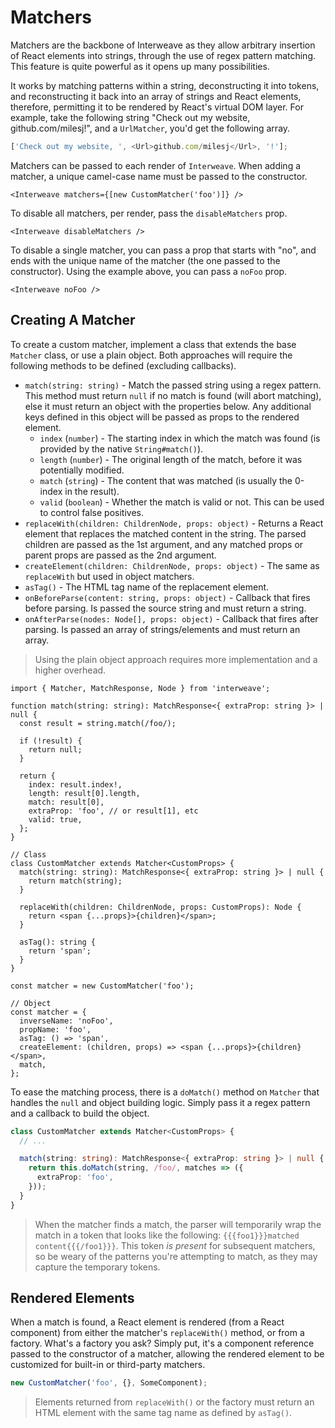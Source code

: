 # Matchers

Matchers are the backbone of Interweave as they allow arbitrary insertion of React elements into
strings, through the use of regex pattern matching. This feature is quite powerful as it opens up
many possibilities.

It works by matching patterns within a string, deconstructing it into tokens, and reconstructing it
back into an array of strings and React elements, therefore, permitting it to be rendered by React's
virtual DOM layer. For example, take the following string "Check out my website,
github.com/milesj!", and a `UrlMatcher`, you'd get the following array.

```js
['Check out my website, ', <Url>github.com/milesj</Url>, '!'];
```

Matchers can be passed to each render of `Interweave`. When adding a matcher, a unique camel-case
name must be passed to the constructor.

```tsx
<Interweave matchers={[new CustomMatcher('foo')]} />
```

To disable all matchers, per render, pass the `disableMatchers` prop.

```tsx
<Interweave disableMatchers />
```

To disable a single matcher, you can pass a prop that starts with "no", and ends with the unique
name of the matcher (the one passed to the constructor). Using the example above, you can pass a
`noFoo` prop.

```tsx
<Interweave noFoo />
```

## Creating A Matcher

To create a custom matcher, implement a class that extends the base `Matcher` class, or use a plain
object. Both approaches will require the following methods to be defined (excluding callbacks).

- `match(string: string)` - Match the passed string using a regex pattern. This method must return
  `null` if no match is found (will abort matching), else it must return an object with the
  properties below. Any additional keys defined in this object will be passed as props to the
  rendered element.
  - `index` (`number`) - The starting index in which the match was found (is provided by the native
    `String#match()`).
  - `length` (`number`) - The original length of the match, before it was potentially modified.
  - `match` (`string`) - The content that was matched (is usually the 0-index in the result).
  - `valid` (`boolean`) - Whether the match is valid or not. This can be used to control false
    positives.
- `replaceWith(children: ChildrenNode, props: object)` - Returns a React element that replaces the
  matched content in the string. The parsed children are passed as the 1st argument, and any matched
  props or parent props are passed as the 2nd argument.
- `createElement(children: ChildrenNode, props: object)` - The same as `replaceWith` but used in
  object matchers.
- `asTag()` - The HTML tag name of the replacement element.
- `onBeforeParse(content: string, props: object)` - Callback that fires before parsing. Is passed
  the source string and must return a string.
- `onAfterParse(nodes: Node[], props: object)` - Callback that fires after parsing. Is passed an
  array of strings/elements and must return an array.

> Using the plain object approach requires more implementation and a higher overhead.

```tsx
import { Matcher, MatchResponse, Node } from 'interweave';

function match(string: string): MatchResponse<{ extraProp: string }> | null {
  const result = string.match(/foo/);

  if (!result) {
    return null;
  }

  return {
    index: result.index!,
    length: result[0].length,
    match: result[0],
    extraProp: 'foo', // or result[1], etc
    valid: true,
  };
}

// Class
class CustomMatcher extends Matcher<CustomProps> {
  match(string: string): MatchResponse<{ extraProp: string }> | null {
    return match(string);
  }

  replaceWith(children: ChildrenNode, props: CustomProps): Node {
    return <span {...props}>{children}</span>;
  }

  asTag(): string {
    return 'span';
  }
}

const matcher = new CustomMatcher('foo');

// Object
const matcher = {
  inverseName: 'noFoo',
  propName: 'foo',
  asTag: () => 'span',
  createElement: (children, props) => <span {...props}>{children}</span>,
  match,
};
```

To ease the matching process, there is a `doMatch()` method on `Matcher` that handles the `null` and
object building logic. Simply pass it a regex pattern and a callback to build the object.

```ts
class CustomMatcher extends Matcher<CustomProps> {
  // ...

  match(string: string): MatchResponse<{ extraProp: string }> | null {
    return this.doMatch(string, /foo/, matches => ({
      extraProp: 'foo',
    }));
  }
}
```

> When the matcher finds a match, the parser will temporarily wrap the match in a token that looks
> like the following: `{{{foo1}}}matched content{{{/foo1}}}`. This token _is present_ for subsequent
> matchers, so be weary of the patterns you're attempting to match, as they may capture the
> temporary tokens.

## Rendered Elements

When a match is found, a React element is rendered (from a React component) from either the
matcher's `replaceWith()` method, or from a factory. What's a factory you ask? Simply put, it's a
component reference passed to the constructor of a matcher, allowing the rendered element to be
customized for built-in or third-party matchers.

```ts
new CustomMatcher('foo', {}, SomeComponent);
```

> Elements returned from `replaceWith()` or the factory must return an HTML element with the same
> tag name as defined by `asTag()`.
